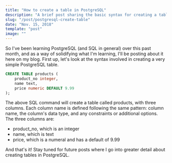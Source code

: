 ```yaml
---
title: "How to create a table in PostgreSQL"
description: "A brief post sharing the basic syntax for creating a table in PostgreSQL"
slug: "/post/postgresql-create-table"
date: "Nov. 15, 2018"
template: "post"
image: ""
---
```


So I've been learning PostgreSQL (and SQL in general) over this past month, and as a way of solidifying what I'm learning, I'll be posting about it here on my blog. First up, let's look at the syntax involved in creating a very simple PostgreSQL table.

```sql
CREATE TABLE products (
    product_no integer,
    name text,
    price numeric DEFAULT 9.99
);
```

The above SQL command will create a table called products, with three columns. Each column name is defined following the same pattern: column name, the column's data type, and any constraints or additional options. The three columns are:

* product_no, which is an integer
* name, which is text
* price, which is a numeral and has a default of 9.99

And that's it! Stay tuned for future posts where I go into greater detail about creating tables in PostgreSQL.